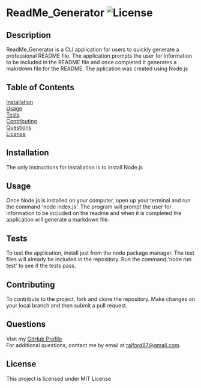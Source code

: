 # ReadMe_Generator        ![License](https://img.shields.io/static/v1?label=license&message=MIT&color=brightgreen)

## Description  
ReadMe_Generator is a CLI application for users to quickly generate a professional README file. The application prompts the user for information to be included in the README file and once completed it generates a makrdown file for the README. The pplication was created using Node.js

## Table of Contents  
[Installation](#Installation)  
[Usage](#Usage)  
[Tests](#Tests)  
[Contributing](#Contributing)  
[Questions](#Questions)  
[License](#License)  

## Installation
The only instructions for installation is to install Node.js

## Usage  
Once Node.js is installed on your computer, open up your terminal and run the command 'node index.js'. The program will prompt the user for information to be included on the readme and when it is completed the application will generate a markdown file.

## Tests  
To test the application, install jest from the node package manager. The test files will already be included in the repository. Run the command 'node run test' to see if the tests pass.

## Contributing  
To contribute to the project, fork and clone the repository. Make changes on your local branch and then submit a pull request.

## Questions 
Visit my [GitHub Profile](https://www.github.com/raiford2530)  
For additional questions, contact me by email at raiford87@gmail.com.  

## License  
This project is licensed under MIT License

